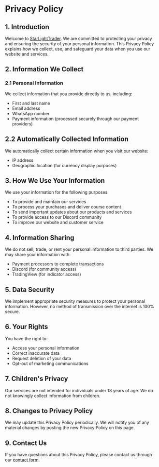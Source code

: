 # Privacy Policy

## 1. Introduction

Welcome to [StarLightTrader](https://starlighttrader.github.io/). We are committed to protecting your privacy and ensuring the security of your personal information. This Privacy Policy explains how we collect, use, and safeguard your data when you use our website and services.

## 2. Information We Collect

### 2.1 Personal Information

We collect information that you provide directly to us, including:

- First and last name
- Email address
- WhatsApp number
- Payment information (processed securely through our payment providers)

## 2.2 Automatically Collected Information

We automatically collect certain information when you visit our website:

- IP address
- Geographic location (for currency display purposes)

## 3. How We Use Your Information

We use your information for the following purposes:

- To provide and maintain our services
- To process your purchases and deliver course content
- To send important updates about our products and services
- To provide access to our Discord community
- To improve our website and customer service

## 4. Information Sharing

We do not sell, trade, or rent your personal information to third parties. We may share your information with:

- Payment processors to complete transactions
- Discord (for community access)
- TradingView (for indicator access)

## 5. Data Security

We implement appropriate security measures to protect your personal information. However, no method of transmission over the internet is 100% secure.

## 6. Your Rights

You have the right to:

- Access your personal information
- Correct inaccurate data
- Request deletion of your data
- Opt-out of marketing communications

## 7. Children's Privacy

Our services are not intended for individuals under 18 years of age. We do not knowingly collect information from children.

## 8. Changes to Privacy Policy

We may update this Privacy Policy periodically. We will notify you of any material changes by posting the new Privacy Policy on this page.

## 9. Contact Us

If you have questions about this Privacy Policy, please contact us through our [contact form](https://starlighttrader.github.io/#contact).